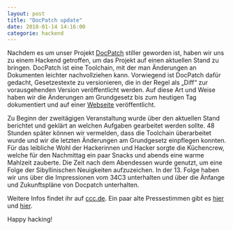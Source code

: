 ```yaml
---
layout: post
title: "DocPatch update"
date: 2018-01-14 14:16:00
categorie: hackend
---
```

Nachdem es um unser Projekt [DocPatch](https://github.com/c3e/docpatch) stiller geworden ist, haben wir uns zu einem Hackend getroffen, um das Projekt auf einen aktuellen Stand zu bringen. DocPatch ist eine Toolchain, mit der man Änderungen an Dokumenten leichter nachvollziehen kann. Vorwiegend ist DocPatch dafür gedacht, Gesetzestexte zu versionieren, die in der Regel als „Diff“ zur vorausgehenden Version veröffentlicht werden. Auf diese Art und Weise haben wir die Änderungen am Grundgesetz bis zum heutigen Tag dokumentiert und auf einer [Webseite](http://gg.docpatch.org/) veröffentlicht.

Zu Beginn der zweitägigen Veranstaltung wurde über den aktuellen Stand berichtet und geklärt an welchen Aufgaben gearbeitet werden sollte. 48 Stunden später können wir vermelden, dass die Toolchain überarbeitet wurde und wir die letzten Änderungen am Grundgesetz einpflegen konnten. Für das leibliche Wohl der Hackerinnen und Hacker sorgte die Küchencrew, welche für den Nachmittag ein paar Snacks und abends eine warme Mahlzeit zauberte. Die Zeit nach dem Abendessen wurde genutzt, um eine Folge der Sibyllinischen Neuigkeiten aufzuzeichen. In der 13. Folge haben wir uns über die Impressionen vom 34C3 unterhalten und über die Änfange und Zukunftspläne von Docpatch unterhalten.

Weitere Infos findet ihr auf [ccc.de](https://www.ccc.de/de/updates/2013/docpatch). Ein paar alte Pressestimmen gibt es [hier](https://www.nwzonline.de/digitale-welt/chaos-computer-club-dokumentiert-wandel-des-grundgesetzes_a_6,1,2531052362.html) und [hier](https://www.zeit.de/news/2013-05/23/internet-chaos-computer-club-dokumentiert-wandel-des-grundgesetzes-23160605).

Happy hacking!